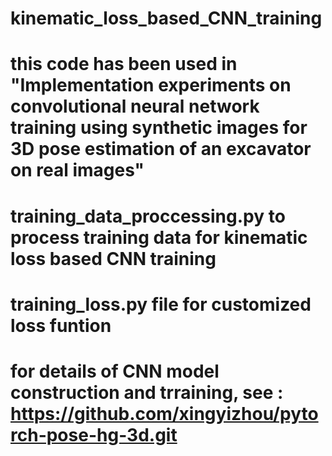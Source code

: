 # kinematic_loss_based_CNN_training
# this code has been used in "Implementation experiments on convolutional neural network training using synthetic images for 3D pose estimation of an excavator on real images"
# training_data_proccessing.py to process training data for kinematic loss based CNN training
# training_loss.py file for customized loss funtion
# for details of CNN model construction and trraining, see : https://github.com/xingyizhou/pytorch-pose-hg-3d.git
